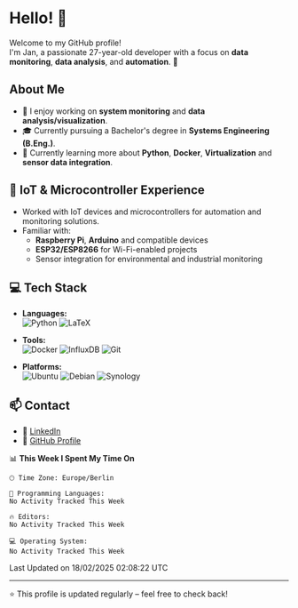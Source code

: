 <!--
**r3htanz/r3htanz** is a ✨ _special_ ✨ repository because its `README.md` (this file) appears on your GitHub profile.

Here are some ideas to get you started:

- 🔭 I’m currently working on ...
- 🌱 I’m currently learning ...
- 👯 I’m looking to collaborate on ...
- 🤔 I’m looking for help with ...
- 💬 Ask me about ...
- 📫 How to reach me: ...
- 😄 Pronouns: ...
- ⚡ Fun fact: ...
-->

# Hello! 👋

Welcome to my GitHub profile!  
I'm Jan, a passionate 27-year-old developer with a focus on **data monitoring**, **data analysis**, and **automation**. 🚀

## About Me
- 🔭 I enjoy working on **system monitoring** and **data analysis/visualization**.
- 🎓 Currently pursuing a Bachelor's degree in **Systems Engineering (B.Eng.)**.
- 🌱 Currently learning more about **Python**, **Docker**, **Virtualization** and **sensor data integration**.

## 🔧 IoT & Microcontroller Experience
- Worked with IoT devices and microcontrollers for automation and monitoring solutions.
- Familiar with:
  - **Raspberry Pi**, **Arduino** and compatible devices
  - **ESP32/ESP8266** for Wi-Fi-enabled projects
  - Sensor integration for environmental and industrial monitoring

## 💻 Tech Stack
- **Languages:**  
  ![Python](https://img.shields.io/badge/Python-3776AB?style=flat&logo=python&logoColor=white) 
  ![LaTeX](https://img.shields.io/badge/LaTeX-008080?style=flat&logo=latex&logoColor=white)

- **Tools:**  
  ![Docker](https://img.shields.io/badge/Docker-2496ED?style=flat&logo=docker&logoColor=white)
![InfluxDB](https://img.shields.io/badge/InfluxDB-22a7f0?style=flat&logo=influxdb&logoColor=black)
![Git](https://img.shields.io/badge/Git-F05032?style=flat&logo=git&logoColor=white)

- **Platforms:**  
  ![Ubuntu](https://img.shields.io/badge/Ubuntu-E95420?style=flat&logo=ubuntu&logoColor=white)
![Debian](https://img.shields.io/badge/Debian-A81D33?style=flat&logo=debian&logoColor=white)
![Synology](https://img.shields.io/badge/Synology-1D2D4A?style=flat&logo=synology&logoColor=white)

## 📫 Contact
- 💼 [LinkedIn](https://www.linkedin.com/in/jan-niclas-fenger-175a23323)
- 🐙 [GitHub Profile](https://github.com/r3htanz)

<!--START_SECTION:waka-->
📊 **This Week I Spent My Time On** 

```text
🕑︎ Time Zone: Europe/Berlin

💬 Programming Languages: 
No Activity Tracked This Week

🔥 Editors: 
No Activity Tracked This Week

💻 Operating System: 
No Activity Tracked This Week
```


 Last Updated on 18/02/2025 02:08:22 UTC
<!--END_SECTION:waka-->

---

⭐️ This profile is updated regularly – feel free to check back!
